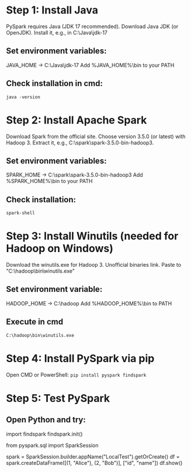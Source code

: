 # Step 1: Install Java

PySpark requires Java (JDK 17 recommended).
Download Java JDK (or OpenJDK).
Install it, e.g., in C:\Java\jdk-17

## Set environment variables:
JAVA_HOME → C:\Java\jdk-17
Add %JAVA_HOME%\bin to your PATH

## Check installation in cmd:
`java -version`


# Step 2: Install Apache Spark
Download Spark from the official site.
Choose version 3.5.0 (or latest) with Hadoop 3.
Extract it, e.g., C:\spark\spark-3.5.0-bin-hadoop3.

## Set environment variables:
SPARK_HOME → C:\spark\spark-3.5.0-bin-hadoop3
Add %SPARK_HOME%\bin to your PATH

## Check installation:
`spark-shell`

# Step 3: Install Winutils (needed for Hadoop on Windows)
Download the winutils.exe for Hadoop 3.
Unofficial binaries link.
Paste to "C:\hadoop\bin\winutils.exe"

## Set environment variable:
HADOOP_HOME → C:\hadoop
Add %HADOOP_HOME%\bin to PATH

## Execute in cmd
`C:\hadoop\bin\winutils.exe`

# Step 4: Install PySpark via pip
Open CMD or PowerShell:
`pip install pyspark findspark`

# Step 5: Test PySpark

## Open Python and try:

import findspark
findspark.init()

from pyspark.sql import SparkSession

spark = SparkSession.builder.appName("LocalTest").getOrCreate()
df = spark.createDataFrame([(1, "Alice"), (2, "Bob")], ["id", "name"])
df.show()


